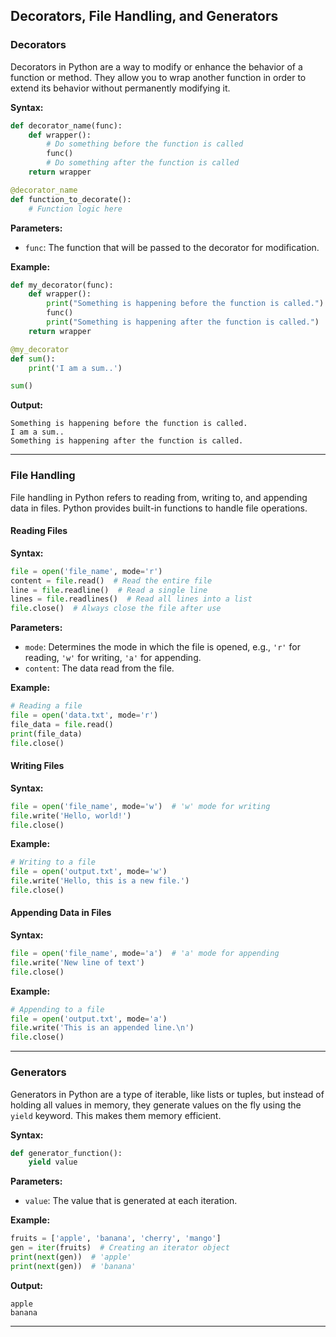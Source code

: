 ## Decorators, File Handling, and Generators

### **Decorators**

Decorators in Python are a way to modify or enhance the behavior of a function or method. They allow you to wrap another function in order to extend its behavior without permanently modifying it.

**Syntax:**
```python
def decorator_name(func):
    def wrapper():
        # Do something before the function is called
        func()
        # Do something after the function is called
    return wrapper

@decorator_name
def function_to_decorate():
    # Function logic here
```

**Parameters:**
- `func`: The function that will be passed to the decorator for modification.

**Example:**
```python
def my_decorator(func):
    def wrapper():
        print("Something is happening before the function is called.")
        func()
        print("Something is happening after the function is called.")
    return wrapper

@my_decorator
def sum():
    print('I am a sum..')

sum()
```

**Output:**
```
Something is happening before the function is called.
I am a sum..
Something is happening after the function is called.
```

---

### **File Handling**

File handling in Python refers to reading from, writing to, and appending data in files. Python provides built-in functions to handle file operations.

#### **Reading Files**

**Syntax:**
```python
file = open('file_name', mode='r')
content = file.read()  # Read the entire file
line = file.readline()  # Read a single line
lines = file.readlines()  # Read all lines into a list
file.close()  # Always close the file after use
```

**Parameters:**
- `mode`: Determines the mode in which the file is opened, e.g., `'r'` for reading, `'w'` for writing, `'a'` for appending.
- `content`: The data read from the file.

**Example:**
```python
# Reading a file
file = open('data.txt', mode='r')
file_data = file.read()
print(file_data)
file.close()
```

#### **Writing Files**

**Syntax:**
```python
file = open('file_name', mode='w')  # 'w' mode for writing
file.write('Hello, world!')
file.close()
```

**Example:**
```python
# Writing to a file
file = open('output.txt', mode='w')
file.write('Hello, this is a new file.')
file.close()
```

#### **Appending Data in Files**

**Syntax:**
```python
file = open('file_name', mode='a')  # 'a' mode for appending
file.write('New line of text')
file.close()
```

**Example:**
```python
# Appending to a file
file = open('output.txt', mode='a')
file.write('This is an appended line.\n')
file.close()
```

---

### **Generators**

Generators in Python are a type of iterable, like lists or tuples, but instead of holding all values in memory, they generate values on the fly using the `yield` keyword. This makes them memory efficient.

**Syntax:**
```python
def generator_function():
    yield value
```

**Parameters:**
- `value`: The value that is generated at each iteration.

**Example:**
```python
fruits = ['apple', 'banana', 'cherry', 'mango']
gen = iter(fruits)  # Creating an iterator object
print(next(gen))  # 'apple'
print(next(gen))  # 'banana'
```

**Output:**
```
apple
banana
```

---

